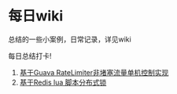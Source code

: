 # 每日wiki
总结的一些小案例，日常记录，详见wiki

每日总结打卡!

1. [基于Guava RateLimiter非堵塞流量单机控制实现](https://github.com/beapself/open/wiki/%E5%9F%BA%E4%BA%8EGuava-RateLimiter%E9%9D%9E%E5%A0%B5%E5%A1%9E%E6%B5%81%E9%87%8F%E6%8E%A7%E5%88%B6%E5%AE%9E%E7%8E%B0)
2. [基于Redis lua 脚本分布式锁](https://github.com/beapself/open/wiki/%E5%9F%BA%E4%BA%8ERedis-lua-%E8%84%9A%E6%9C%AC%E5%88%86%E5%B8%83%E5%BC%8F%E9%94%81)
